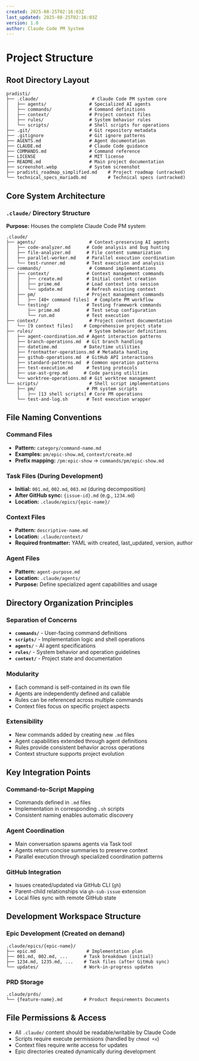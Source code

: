 ```yaml
---
created: 2025-08-25T02:16:03Z
last_updated: 2025-08-25T02:16:03Z
version: 1.0
author: Claude Code PM System
---
```


# Project Structure

## Root Directory Layout

```
pradisti/
├── .claude/                    # Claude Code PM system core
│   ├── agents/                # Specialized AI agents
│   ├── commands/              # Command definitions
│   ├── context/               # Project context files
│   ├── rules/                 # System behavior rules
│   └── scripts/               # Shell scripts for operations
├── .git/                      # Git repository metadata  
├── .gitignore                 # Git ignore patterns
├── AGENTS.md                  # Agent documentation
├── CLAUDE.md                  # Claude Code guidance
├── COMMANDS.md                # Command reference
├── LICENSE                    # MIT license
├── README.md                  # Main project documentation
├── screenshot.webp            # System screenshot
├── pradisti_roadmap_simplified.md    # Project roadmap (untracked)
└── technical_specs_mariadb.md        # Technical specs (untracked)
```

## Core System Architecture

### `.claude/` Directory Structure

**Purpose:** Houses the complete Claude Code PM system

```
.claude/
├── agents/                    # Context-preserving AI agents
│   ├── code-analyzer.md      # Code analysis and bug hunting
│   ├── file-analyzer.md      # File content summarization  
│   ├── parallel-worker.md    # Parallel execution coordination
│   └── test-runner.md        # Test execution and analysis
├── commands/                  # Command implementations
│   ├── context/              # Context management commands
│   │   ├── create.md         # Initial context creation
│   │   ├── prime.md          # Load context into session
│   │   └── update.md         # Refresh existing context
│   ├── pm/                   # Project management commands
│   │   ├── [40+ command files]  # Complete PM workflow
│   └── testing/              # Testing framework commands
│       ├── prime.md          # Test setup configuration
│       └── run.md            # Test execution
├── context/                   # Project context documentation
│   └── [9 context files]    # Comprehensive project state
├── rules/                     # System behavior definitions
│   ├── agent-coordination.md # Agent interaction patterns
│   ├── branch-operations.md  # Git branch handling
│   ├── datetime.md          # Date/time utilities
│   ├── frontmatter-operations.md # Metadata handling
│   ├── github-operations.md  # GitHub API interactions
│   ├── standard-patterns.md  # Common operation patterns
│   ├── test-execution.md     # Testing protocols
│   ├── use-ast-grep.md      # Code parsing utilities
│   └── worktree-operations.md # Git worktree management
└── scripts/                   # Shell script implementations
    ├── pm/                   # PM system scripts
    │   ├── [13 shell scripts] # Core PM operations
    └── test-and-log.sh       # Test execution wrapper
```

## File Naming Conventions

### Command Files
- **Pattern:** `category/command-name.md`
- **Examples:** `pm/epic-show.md`, `context/create.md`
- **Prefix mapping:** `/pm:epic-show` → `commands/pm/epic-show.md`

### Task Files (During Development)
- **Initial:** `001.md`, `002.md`, `003.md` (during decomposition)
- **After GitHub sync:** `{issue-id}.md` (e.g., `1234.md`)
- **Location:** `.claude/epics/{epic-name}/`

### Context Files
- **Pattern:** `descriptive-name.md`
- **Location:** `.claude/context/`
- **Required frontmatter:** YAML with created, last_updated, version, author

### Agent Files
- **Pattern:** `agent-purpose.md`
- **Location:** `.claude/agents/`
- **Purpose:** Define specialized agent capabilities and usage

## Directory Organization Principles

### Separation of Concerns
- **`commands/`** - User-facing command definitions
- **`scripts/`** - Implementation logic and shell operations  
- **`agents/`** - AI agent specifications
- **`rules/`** - System behavior and operation guidelines
- **`context/`** - Project state and documentation

### Modularity  
- Each command is self-contained in its own file
- Agents are independently defined and callable
- Rules can be referenced across multiple commands
- Context files focus on specific project aspects

### Extensibility
- New commands added by creating new `.md` files
- Agent capabilities extended through agent definitions
- Rules provide consistent behavior across operations
- Context structure supports project evolution

## Key Integration Points

### Command-to-Script Mapping
- Commands defined in `.md` files
- Implementation in corresponding `.sh` scripts
- Consistent naming enables automatic discovery

### Agent Coordination
- Main conversation spawns agents via Task tool
- Agents return concise summaries to preserve context
- Parallel execution through specialized coordination patterns

### GitHub Integration
- Issues created/updated via GitHub CLI (`gh`)
- Parent-child relationships via `gh-sub-issue` extension
- Local files sync with remote GitHub state

## Development Workspace Structure

### Epic Development (Created on demand)
```
.claude/epics/{epic-name}/
├── epic.md                   # Implementation plan
├── 001.md, 002.md, ...      # Task breakdown (initial)
├── 1234.md, 1235.md, ...    # Task files (after GitHub sync)
└── updates/                 # Work-in-progress updates
```

### PRD Storage
```
.claude/prds/
└── {feature-name}.md        # Product Requirements Documents
```

## File Permissions & Access

- All `.claude/` content should be readable/writable by Claude Code
- Scripts require execute permissions (handled by `chmod +x`)
- Context files require write access for updates
- Epic directories created dynamically during development